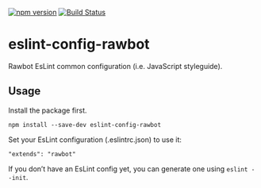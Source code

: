 [![npm version](https://badge.fury.io/js/eslint-config-rawbot.svg)](https://badge.fury.io/js/eslint-config-rawbot)
[![Build Status](https://travis-ci.org/team-rawbot/eslint-config-rawbot.svg?branch=master)](https://travis-ci.org/team-rawbot/eslint-config-rawbot)

# eslint-config-rawbot

Rawbot EsLint common configuration (i.e. JavaScript styleguide).

## Usage

Install the package first.

```
npm install --save-dev eslint-config-rawbot
```

Set your EsLint configuration (.eslintrc.json) to use it:

```
"extends": "rawbot"
```

If you don’t have an EsLint config yet, you can generate one using `eslint --init`.